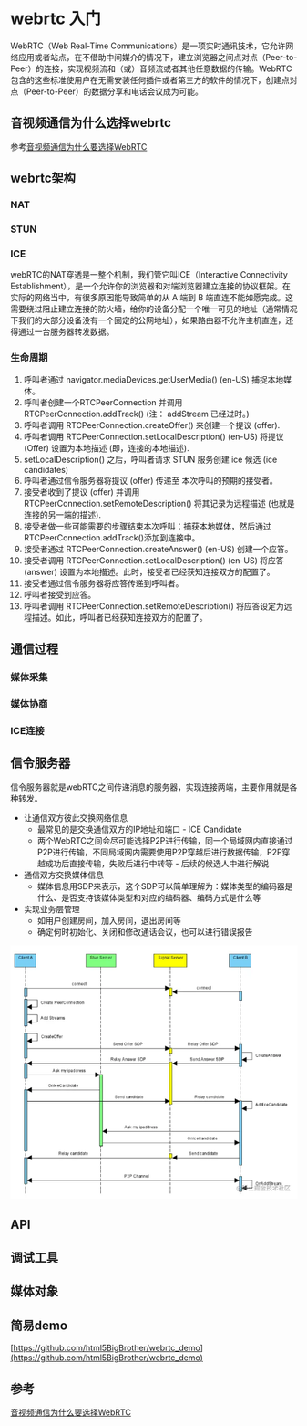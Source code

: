 # webrtc 入门
WebRTC（Web Real-Time Communications）是一项实时通讯技术，它允许网络应用或者站点，在不借助中间媒介的情况下，建立浏览器之间点对点（Peer-to-Peer）的连接，实现视频流和（或）音频流或者其他任意数据的传输。WebRTC 包含的这些标准使用户在无需安装任何插件或者第三方的软件的情况下，创建点对点（Peer-to-Peer）的数据分享和电话会议成为可能。

## 音视频通信为什么选择webrtc
参考[音视频通信为什么要选择WebRTC](https://blog.avdancedu.com/b363212d/)
## webrtc架构

### NAT

### STUN

### ICE
webRTC的NAT穿透是一整个机制，我们管它叫ICE（Interactive Connectivity Establishment），是一个允许你的浏览器和对端浏览器建立连接的协议框架。在实际的网络当中，有很多原因能导致简单的从 A 端到 B 端直连不能如愿完成。这需要绕过阻止建立连接的防火墙，给你的设备分配一个唯一可见的地址（通常情况下我们的大部分设备没有一个固定的公网地址），如果路由器不允许主机直连，还得通过一台服务器转发数据。

### 生命周期
1. 呼叫者通过 navigator.mediaDevices.getUserMedia() (en-US) 捕捉本地媒体。
2. 呼叫者创建一个RTCPeerConnection 并调用 RTCPeerConnection.addTrack() (注： addStream 已经过时。)
3. 呼叫者调用 RTCPeerConnection.createOffer() 来创建一个提议 (offer).
4. 呼叫者调用 RTCPeerConnection.setLocalDescription() (en-US) 将提议 (Offer) 设置为本地描述 (即，连接的本地描述).
5. setLocalDescription() 之后，呼叫者请求 STUN 服务创建 ice 候选 (ice candidates)
6. 呼叫者通过信令服务器将提议 (offer) 传递至 本次呼叫的预期的接受者。
7. 接受者收到了提议 (offer) 并调用 RTCPeerConnection.setRemoteDescription() 将其记录为远程描述 (也就是连接的另一端的描述).
8. 接受者做一些可能需要的步骤结束本次呼叫：捕获本地媒体，然后通过RTCPeerConnection.addTrack()添加到连接中。
9. 接受者通过 RTCPeerConnection.createAnswer() (en-US) 创建一个应答。
10. 接受者调用 RTCPeerConnection.setLocalDescription() (en-US) 将应答 (answer) 设置为本地描述。此时，接受者已经获知连接双方的配置了。
11. 接受者通过信令服务器将应答传递到呼叫者。
12. 呼叫者接受到应答。
13. 呼叫者调用 RTCPeerConnection.setRemoteDescription() 将应答设定为远程描述。如此，呼叫者已经获知连接双方的配置了。

## 通信过程

### 媒体采集
### 媒体协商
### ICE连接
## 信令服务器
信令服务器就是webRTC之间传递消息的服务器，实现连接两端，主要作用就是各种转发。
- 让通信双方彼此交换网络信息
  - 最常见的是交换通信双方的IP地址和端口 - ICE Candidate
  - 两个WebRTC之间会尽可能选择P2P进行传输，同一个局域网内直接通过P2P进行传输，不同局域网内需要使用P2P穿越后进行数据传输，P2P穿越成功后直接传输，失败后进行中转等 - 后续的候选人中进行解说
- 通信双方交换媒体信息
  - 媒体信息用SDP来表示，这个SDP可以简单理解为：媒体类型的编码器是什么、是否支持该媒体类型和对应的编码器、编码方式是什么等
- 实现业务层管理
  - 如用户创建房间，加入房间，退出房间等
  - 确定何时初始化、关闭和修改通话会议，也可以进行错误报告
<img src="./static/img-signal-server.awebp">

## API

## 调试工具

## 媒体对象

## 简易demo
[https://github.com/html5BigBrother/webrtc_demo](https://github.com/html5BigBrother/webrtc_demo)

## 参考
[音视频通信为什么要选择WebRTC](https://blog.avdancedu.com/b363212d/)